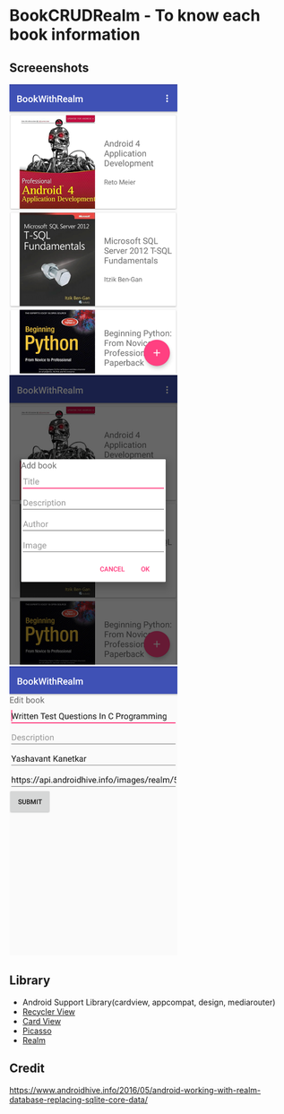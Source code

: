 # BookCRUDRealm - To know each book information

## Screeenshots
<img src="https://github.com/khantkhantnyeinsoe/BookCRUDRealm/blob/master/menu.png" width="300">
<img src="https://github.com/khantkhantnyeinsoe/BookCRUDRealm/blob/master/insert.png" width="300">
<img src="https://github.com/khantkhantnyeinsoe/BookCRUDRealm/blob/master/edit.png" width="300">

## Library
- Android Support Library(cardview, appcompat, design, mediarouter)
- [Recycler View](https://developer.android.com/reference/android/support/v7/widget/RecyclerView.html)
- [Card View](https://developer.android.com/training/material/lists-cards.html)
- [Picasso](http://square.github.io/picasso/)
- [Realm](https://realm.io/docs/java/latest/)

## Credit
https://www.androidhive.info/2016/05/android-working-with-realm-database-replacing-sqlite-core-data/



